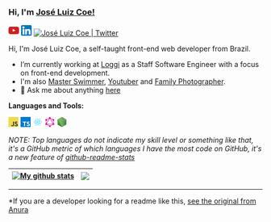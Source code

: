 ### Hi, I'm [José Luiz Coe!](https://www.joseluizcoe.com)

[<img alt="José Luiz Coe | Youtube" width="21px" src="https://raw.githubusercontent.com/joseluizcoe/joseluizcoe/master/assets/youtube.png" />](https://youtube.com/joseluizcoe) 
[<img alt="José Luiz Coe | Linkedin" width="21px" src="https://raw.githubusercontent.com/joseluizcoe/joseluizcoe/master/assets/linkedin.png" />](https://linkedin.com/in/joseluizcoe)
[<img alt="José Luiz Coe | Twitter" width="21px" src="https://raw.githubusercontent.com/joseluizcoe/joseluizcoe/master/assets/twitter.svg" />](https://twitter.com/joseluizcoe)

Hi, I'm José Luiz Coe, a self-taught front-end web developer from Brazil.

- I’m currently working at  [Loggi](https://github.com/loggi) as a Staff Software Engineer with a focus on front-end development.
- I'm also [Master Swimmer](https://www.cbda.org.br/atleta/natacao/394261/jose-luiz-coe-souza), [Youtuber](https://youtube.com/joseluizcoe) and [Family Photographer](https://instagram.com/jlcoefotografia).
- 💬   Ask me about anything [here](https://github.com/joseluizcoe/joseluizcoe/issues/new)

**Languages and Tools:**  

<code><img height="20" src="https://raw.githubusercontent.com/github/explore/80688e429a7d4ef2fca1e82350fe8e3517d3494d/topics/javascript/javascript.png"></code>
<code><img height="20" src="https://raw.githubusercontent.com/github/explore/80688e429a7d4ef2fca1e82350fe8e3517d3494d/topics/typescript/typescript.png"></code>
<code><img height="20" src="https://raw.githubusercontent.com/github/explore/80688e429a7d4ef2fca1e82350fe8e3517d3494d/topics/react/react.png"></code>
<code><img height="20" src="https://raw.githubusercontent.com/github/explore/5c058a388828bb5fde0bcafd4bc867b5bb3f26f3/topics/graphql/graphql.png"></code>
<code><img height="20" src="https://raw.githubusercontent.com/github/explore/80688e429a7d4ef2fca1e82350fe8e3517d3494d/topics/nodejs/nodejs.png"></code>    

<!--- 
  if you have forked this to use on your profile, 
  Change the `github-readme-stats.anuraghazra1.vercel.app` to `github-readme-stats.vercel.app` 
--->

<!-- Change the `github-readme-stats.anuraghazra1.vercel.app` to `github-readme-stats.vercel.app`  -->

*NOTE: Top languages do not indicate my skill level or something like that, it's a GitHub metric of which languages I have the most code on GitHub, it's a new feature of [github-readme-stats](https://github.com/anuraghazra/github-readme-stats)*



| <a href="https://github.com/joseluizcoe/joseluizcoe"><img align="center" src="https://github-readme-stats.vercel.app/api?username=joseluizcoe&show_icons=true&include_all_commits=true&theme=buefy&hide_border=true" alt="My github stats" /></a> | <a href="https://github.com/joseluizcoe/joseluizcoe"><img align="center" src="https://github-readme-stats.vercel.app/api/top-langs/?username=joseluizcoe&layout=compact&theme=buefy&hide_border=true" /></a> |
| ------------- | ------------- |

___
*If you are a developer looking for a readme like this, [see the original from Anura](https://github.com/anuraghazra/anuraghazra)
